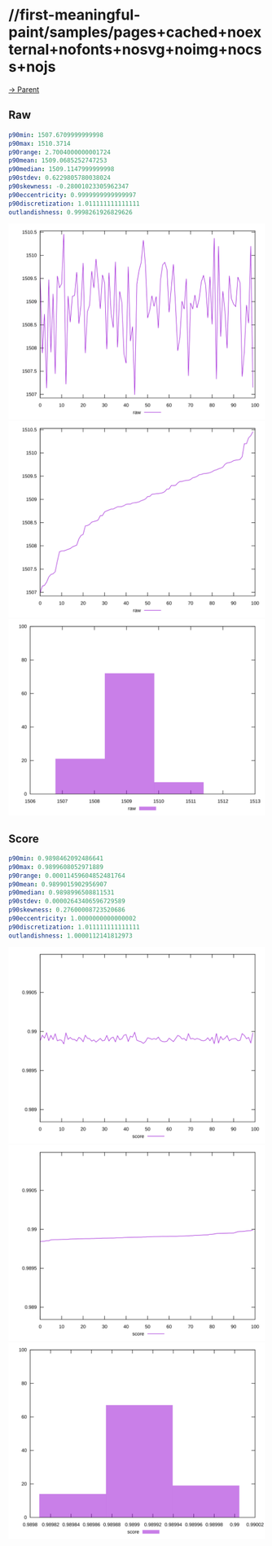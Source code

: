 
# //first-meaningful-paint/samples/pages+cached+noexternal+nofonts+nosvg+noimg+nocss+nojs

[→ Parent](../..)


## Raw


```yaml
p90min: 1507.6709999999998
p90max: 1510.3714
p90range: 2.7004000000001724
p90mean: 1509.0685252747253
p90median: 1509.1147999999998
p90stdev: 0.6229805780038024
p90skewness: -0.28001023305962347
p90eccentricity: 0.9999999999999997
p90discretization: 1.011111111111111
outlandishness: 0.9998261926829626

```

![PLOT: raw-values](./raw/values.svg)![PLOT: raw-sorted](./raw/sorted.svg)![PLOT: raw-histogram](./raw/histogram.svg)
## Score


```yaml
p90min: 0.9898462092486641
p90max: 0.9899608052971889
p90range: 0.00011459604852481764
p90mean: 0.9899015902956907
p90median: 0.9898996508811531
p90stdev: 0.00002643406596729589
p90skewness: 0.27600008723520686
p90eccentricity: 1.0000000000000002
p90discretization: 1.011111111111111
outlandishness: 1.0000112141812973

```

![PLOT: score-values](./score/values.svg)![PLOT: score-sorted](./score/sorted.svg)![PLOT: score-histogram](./score/histogram.svg)